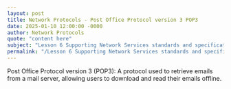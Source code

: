 ```yaml
---
layout: post
title: Network Protocols - Post Office Protocol version 3 POP3
date: 2025-01-10 12:00:00 -0000
author: Network Protocols
quote: "content here"
subject: "Lesson 6 Supporting Network Services standards and specifications"
permalink: "/Lesson 6 Supporting Network Services standards and specifications/Network Protocols/Network Protocols - Post Office Protocol version 3 POP3"
---
```


Post Office Protocol version 3 (POP3): A protocol used to retrieve emails from a mail server, allowing users to download and read their emails offline.
